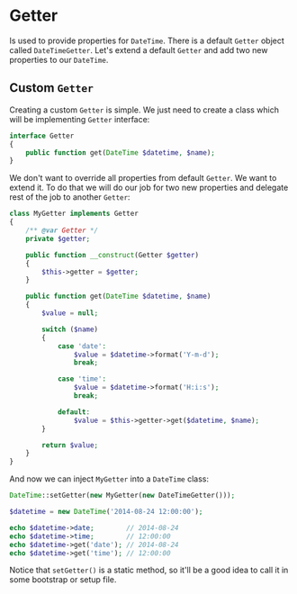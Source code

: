 # Getter
Is used to provide properties for `DateTime`. There is a default `Getter` object called `DateTimeGetter`. 
Let's extend a default `Getter` and add two new properties to our `DateTime`.

## Custom `Getter`
Creating a custom `Getter` is simple. We just need to create a class which will be implementing `Getter`
interface:
```php
interface Getter
{
	public function get(DateTime $datetime, $name);
}
```

We don't want to override all properties from default `Getter`. We want to extend it. To do that we will
do our job for two new properties and delegate rest of the job to another `Getter`:
```php
class MyGetter implements Getter
{
	/** @var Getter */
	private $getter;

	public function __construct(Getter $getter)
	{
		$this->getter = $getter;
	}

	public function get(DateTime $datetime, $name)
	{
		$value = null;

		switch ($name)
		{
			case 'date':
				$value = $datetime->format('Y-m-d');
				break;

			case 'time':
				$value = $datetime->format('H:i:s');
				break;

			default:
				$value = $this->getter->get($datetime, $name);
		}

		return $value;
	}
}
```

And now we can inject `MyGetter` into a `DateTime` class:
```php
DateTime::setGetter(new MyGetter(new DateTimeGetter()));

$datetime = new DateTime('2014-08-24 12:00:00');

echo $datetime->date;        // 2014-08-24
echo $datetime->time;        // 12:00:00
echo $datetime->get('date'); // 2014-08-24
echo $datetime->get('time'); // 12:00:00
```
Notice that `setGetter()` is a static method, so it'll be a good idea to call it in some bootstrap or setup file.